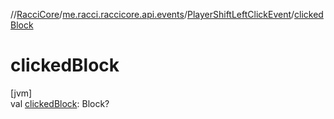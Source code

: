 //[RacciCore](../../../index.md)/[me.racci.raccicore.api.events](../index.md)/[PlayerShiftLeftClickEvent](index.md)/[clickedBlock](clicked-block.md)

# clickedBlock

[jvm]\
val [clickedBlock](clicked-block.md): Block?
